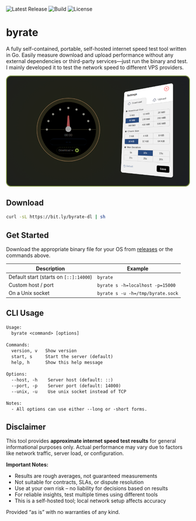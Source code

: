 ![Latest Release](https://img.shields.io/github/v/release/dipakw/byrate)
![Build](https://github.com/dipakw/byrate/actions/workflows/release.yml/badge.svg)
![License](https://img.shields.io/github/license/dipakw/byrate)

# byrate

A fully self-contained, portable, self-hosted internet speed test tool written in Go. Easily measure download and upload performance without any external dependencies or third-party services—just run the binary and test. I mainly developed it to test the network speed to different VPS providers.

![Banner](./banner.png)

## Download

```bash
curl -sL https://bit.ly/byrate-dl | sh
```

## Get Started

Download the appropriate binary file for your OS from [releases](https://github.com/dipakw/byrate/releases) or the commands above.

| Description                               | Example                                |
|-------------------------------------------|----------------------------------------|
| Default start (starts on `[::]:14000`)    | `byrate`                               |
| Custom host / port                        | `byrate s -h=localhost -p=15000`       |
| On a Unix socket                          | `byrate s -u -h=/tmp/byrate.sock`      |

## CLI Usage

```
Usage:
  byrate <command> [options]

Commands:
  version, v   Show version
  start, s     Start the server (default)
  help, h      Show this help message

Options:
  --host, -h    Server host (default: ::)
  --port, -p    Server port (default: 14000)
  --unix, -u    Use unix socket instead of TCP

Notes:
  - All options can use either --long or -short forms.
```

## Disclaimer

This tool provides **approximate internet speed test results** for general informational purposes only. Actual performance may vary due to factors like network traffic, server load, or configuration.

**Important Notes:**
- Results are rough averages, not guaranteed measurements
- Not suitable for contracts, SLAs, or dispute resolution
- Use at your own risk – no liability for decisions based on results
- For reliable insights, test multiple times using different tools
- This is a self-hosted tool; local network setup affects accuracy

Provided “as is” with no warranties of any kind.
